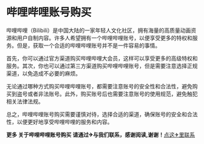 # 哔哩哔哩账号购买

哔哩哔哩（Bilibili）是中国大陆的一家年轻人文化社区，拥有海量的高质量动画资源和用户自制内容。许多人希望拥有一个哔哩哔哩账号，以便享受更多的特权和服务。但是，获取一个合适的哔哩哔哩账号并不是一件容易的事情。

首先，你可以通过官方渠道购买哔哩哔哩大会员，这样可以享受更多的高级特权和服务。其次，你也可以通过第三方渠道购买哔哩哔哩账号，但是需要注意选择正规渠道，以免造成不必要的麻烦。

无论通过哪种方式购买哔哩哔哩账号，都需要注意账号的安全性和合法性，避免购买到盗号或者非法账号。此外，购买账号后也需要注意账号的使用规范，避免触犯相关法律法规。

总之，哔哩哔哩账号购买需要谨慎对待，选择合适的渠道，确保账号的安全和合法性，以便更好地享受哔哩哔哩的服务和内容。

**更多 关于哔哩哔哩账号购买 请通过✈与我们联系，感谢阅读,谢谢！**[点这✈里联系](https://ww.k02.cc)